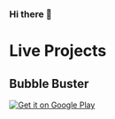 ### Hi there 👋

<!--
**rax02/rax02** is a ✨ _special_ ✨ repository because its `README.md` (this file) appears on your GitHub profile.
-->
# Live Projects
## Bubble Buster 
[![Get it on Google Play](https://play.google.com/intl/en_us/badges/static/images/badges/en_badge_web_generic.png)](https://play.google.com/store/apps/details?id=com.fantomverse.bubblebuster)
